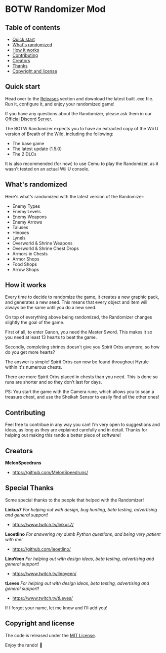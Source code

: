 # BOTW Randomizer Mod

## Table of contents

- [Quick start](#quick-start)
- [What's randomized](#whats-randomized)
- [How it works](#how-it-works)
- [Contributing](#contributing)
- [Creators](#creators)
- [Thanks](#special-thanks)
- [Copyright and license](#copyright-and-license)


## Quick start

Head over to the [Releases](https://github.com/MelonSpeedruns/BotwRandomizer/releases) section and download the latest built .exe file. Run it, configure it, and enjoy your randomized game!

If you have any questions about the Randomizer, please ask them in our [Official Discord Server](https://discord.gg/vPPsreP4Ng).

The BOTW Randomizer expects you to have an extracted copy of the Wii U version of Breath of the Wild, including the following:
- The base game
- The latest update (1.5.0)
- The 2 DLCs

It is also recommended (for now) to use Cemu to play the Randomizer, as it wasn't tested on an actual Wii U console.

## What's randomized

Here's what's randomized with the latest version of the Randomizer:

 - Enemy Types
 - Enemy Levels
 - Enemy Weapons
 - Enemy Arrows
 - Taluses
 - Hinoxes
 - Lynels
 - Overworld & Shrine Weapons
 - Overworld & Shrine Chest Drops
 - Armors in Chests
 - Armor Shops
 - Food Shops
 - Arrow Shops

## How it works

Every time to decide to randomize the game, it creates a new graphic pack, and generates a new seed. This means that every object and item will always be the same until you do a new seed.

On top of everything above being randomized, the Randomizer changes slightly the goal of the game.

First of all, to enter Ganon, you need the Master Sword. This makes it so you need at least 13 hearts to beat the game.

Secondly, completing shrines doesn't give you Spirit Orbs anymore, so how do you get more hearts?

The answer is simple! Spirit Orbs can now be found throughout Hyrule within it's numerous chests.

There are more Spirit Orbs placed in chests than you need. This is done so runs are shorter and so they don't last for days.

PS: You start the game with the Camera rune, which allows you to scan a treasure chest, and use the Sheikah Sensor to easily find all the other ones!

## Contributing

Feel free to contribue in any way you can! I'm very open to suggestions and ideas, as long as they are explained carefully and in detail. Thanks for helping out making this rando a better piece of software!

## Creators

**MelonSpeedruns**

- <https://github.com/MelonSpeedruns/>

## Special Thanks

Some special thanks to the people that helped with the Randomizer!

**Linkus7**
*For helping out with design, bug hunting, beta testing, advertising and general support!*
- <https://www.twitch.tv/linkus7/>

**Leoetlino**
*For answering my dumb Python questions, and being very patient with me!*
- <https://github.com/leoetlino/>

**LinoYeen**
*For helping out with design ideas, beta testing, advertising and general support!*
- <https://www.twitch.tv/linoyeen/>

**tLeves**
*For helping out with design ideas, beta testing, advertising and general support!*
- <https://www.twitch.tv/tLeves/>

If I forgot your name, let me know and I'll add you!

## Copyright and license

The code is released under the [MIT License](https://github.com/MelonSpeedruns/BotwRandomizer/blob/main/LICENSE).

Enjoy the rando! :metal:
